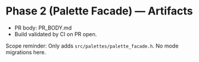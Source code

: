 # Phase 2 (Palette Facade) — Artifacts

- PR body: PR_BODY.md
- Build validated by CI on PR open.

Scope reminder: Only adds `src/palettes/palette_facade.h`. No mode migrations here.
